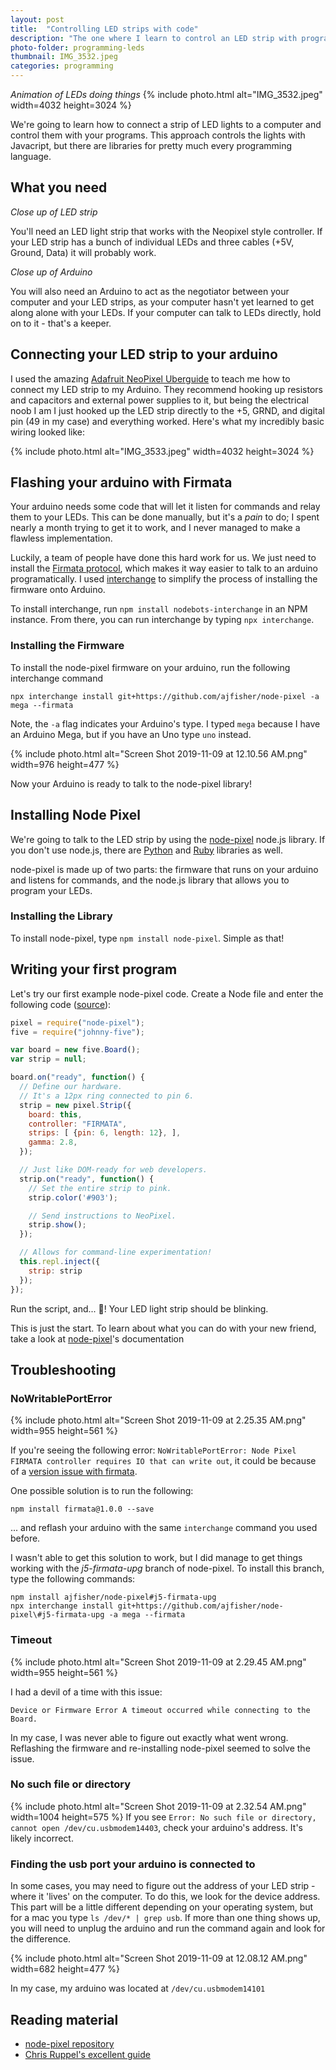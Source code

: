 ```yaml
---
layout: post
title:  "Controlling LED strips with code"
description: "The one where I learn to control an LED strip with programs. And eventually over the internet."
photo-folder: programming-leds
thumbnail: IMG_3532.jpeg
categories: programming
---
```


*Animation of LEDs doing things*
{% include photo.html alt="IMG_3532.jpeg" width=4032 height=3024 %}

We're going to learn how to connect a strip of LED lights to a computer and control them with your programs. This approach controls the lights with Javacript, but there are libraries for pretty much every programming language.

## What you need

*Close up of LED strip*

You'll need an LED light strip that works with the Neopixel style controller. If your LED strip has a bunch of individual LEDs and three cables (+5V, Ground, Data) it will probably work. 

*Close up of Arduino*

You will also need an Arduino to act as the negotiator between your computer and your LED strips, as your computer hasn't yet learned to get along alone with your LEDs. If your computer can talk to LEDs directly, hold on to it - that's a keeper.

## Connecting your LED strip to your arduino

I used the amazing [Adafruit NeoPixel Uberguide](https://learn.adafruit.com/adafruit-neopixel-uberguide) to teach me how to connect my LED strip to my Arduino. They recommend hooking up resistors and capacitors and external power supplies to it, but being the electrical noob I am I just hooked up the LED strip directly to the +5, GRND, and digital pin (49 in my case) and everything worked. Here's what my incredibly basic wiring looked like:

{% include photo.html alt="IMG_3533.jpeg" width=4032 height=3024 %}

## Flashing your arduino with Firmata

Your arduino needs some code that will let it listen for commands and relay them to your LEDs. This can be done manually, but it's a *pain* to do; I spent nearly a month trying to get it to work, and I never managed to make a flawless implementation. 

Luckily, a team of people have done this hard work for us. We just need to install the [Firmata protocol](https://github.com/firmata/protocol), which makes it way easier to talk to an arduino programatically. I used [interchange](https://www.npmjs.com/package/nodebots-interchange) to simplify the process of installing the firmware onto Arduino.

To install interchange, run ```npm install nodebots-interchange``` in an NPM instance. From there, you can run interchange by typing ```npx interchange```.

### Installing the Firmware

To install the node-pixel firmware on your arduino, run the following interchange command

```npx interchange install git+https://github.com/ajfisher/node-pixel -a mega --firmata```

Note, the ```-a``` flag indicates your Arduino's type. I typed ```mega``` because I have an Arduino Mega, but if you have an Uno type ```uno``` instead.

{% include photo.html alt="Screen Shot 2019-11-09 at 12.10.56 AM.png" width=976 height=477 %}

Now your Arduino is ready to talk to the node-pixel library!


## Installing Node Pixel

We're going to talk to the LED strip by using the [node-pixel](https://github.com/ajfisher/node-pixel) node.js library. If you don't use node.js, there are [Python](https://github.com/lupeke/python-firmata) and [Ruby](https://github.com/hardbap/firmata) libraries as well.

node-pixel is made up of two parts: the firmware that runs on your arduino and listens for commands, and the node.js library that allows you to program your LEDs.

### Installing the Library

To install node-pixel, type ```npm install node-pixel```. Simple as that!

## Writing your first program

Let's try our first example node-pixel code. Create a Node file and enter the following code ([source](https://chrisruppel.com/blog/arduino-johnny-five-neopixel/)):

```javascript
pixel = require("node-pixel");
five = require("johnny-five");

var board = new five.Board();
var strip = null;

board.on("ready", function() {
  // Define our hardware.
  // It's a 12px ring connected to pin 6.
  strip = new pixel.Strip({
    board: this,
    controller: "FIRMATA",
    strips: [ {pin: 6, length: 12}, ],
    gamma: 2.8,
  });

  // Just like DOM-ready for web developers.
  strip.on("ready", function() {
    // Set the entire strip to pink.
    strip.color('#903');

    // Send instructions to NeoPixel.
    strip.show();
  });

  // Allows for command-line experimentation!
  this.repl.inject({
    strip: strip
  });
});
```

Run the script, and... 🎉! Your LED light strip should be blinking.

This is just the start. To learn about what you can do with your new friend, take a look at [node-pixel](https://github.com/ajfisher/node-pixel)'s documentation


## Troubleshooting

### NoWritablePortError

{% include photo.html alt="Screen Shot 2019-11-09 at 2.25.35 AM.png" width=955 height=561 %}

If you're seeing the following error: ```NoWritablePortError: Node Pixel FIRMATA controller requires IO that can write out```, it could be because of a [version issue with firmata](https://github.com/ajfisher/node-pixel/issues/148). 

One possible solution is to run the following:

```npm install firmata@1.0.0 --save```

... and reflash your arduino with the same ```interchange``` command you used before.

I wasn't able to get this solution to work, but I did manage to get things working with the *j5-firmata-upg* branch of node-pixel. To install this branch, type the following commands:

```
npm install ajfisher/node-pixel#j5-firmata-upg
npx interchange install git+https://github.com/ajfisher/node-pixel\#j5-firmata-upg -a mega --firmata
```

### Timeout

{% include photo.html alt="Screen Shot 2019-11-09 at 2.29.45 AM.png" width=955 height=561 %}

I had a devil of a time with this issue:

```Device or Firmware Error A timeout occurred while connecting to the Board. ```

In my case, I was never able to figure out exactly what went wrong. Reflashing the firmware and re-installing node-pixel seemed to solve the issue.

### No such file or directory

{% include photo.html alt="Screen Shot 2019-11-09 at 2.32.54 AM.png" width=1004 height=575 %}
If you see ```Error: No such file or directory, cannot open /dev/cu.usbmodem14403```, check your arduino's address. It's likely incorrect.

### Finding the usb port your arduino is connected to

In some cases, you may need to figure out the address of your LED strip - where it 'lives' on the computer. To do this, we look for the device address. This part will be a little different depending on your operating system, but for a mac you type ```ls /dev/* | grep usb```. If more than one thing shows up, you will need to unplug the arduino and run the command again and look for the difference.

{% include photo.html alt="Screen Shot 2019-11-09 at 12.08.12 AM.png" width=682 height=477 %}

In my case, my arduino was located at ```/dev/cu.usbmodem14101```

## Reading material

- [node-pixel repository](https://github.com/ajfisher/node-pixel/blob/HEAD/docs/firmata.md)
- [Chris Ruppel's excellent guide](https://chrisruppel.com/blog/arduino-johnny-five-neopixel/)
